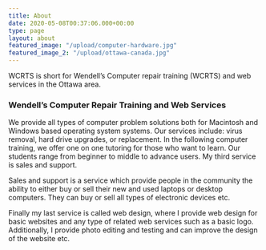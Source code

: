 ```yaml
---
title: About
date: 2020-05-08T00:37:06.000+00:00
type: page
layout: about
featured_image: "/upload/computer-hardware.jpg"
featured_image_2: "/upload/ottawa-canada.jpg"
---
```


WCRTS is short for Wendell’s Computer repair training (WCRTS) and web services in the Ottawa area.

### Wendell’s Computer Repair Training and Web Services

We provide all types of computer problem solutions both for Macintosh and Windows based operating system systems. Our services include: virus removal, hard drive upgrades, or replacement. In the following computer training, we offer one on one tutoring for those who want to learn. Our students range from beginner to middle to advance users. My third service is sales and support.

Sales and support is a service which provide people in the community the ability to either buy or sell their new and used laptops or desktop computers. They can buy or sell all types of electronic devices etc.

Finally my last service is called web design, where I provide web design for basic websites and any type of related web services such as a basic logo. Additionally, I provide photo editing and testing and can improve the design of the website etc.